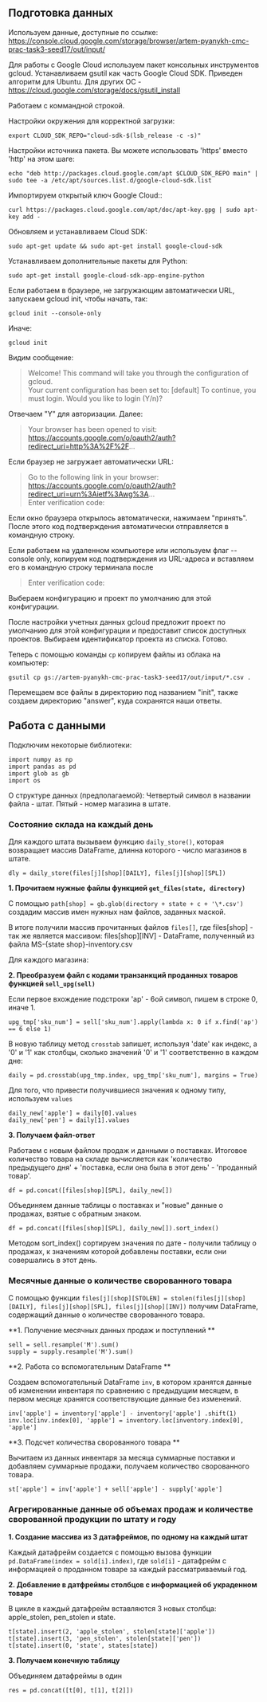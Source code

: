 Подготовка данных    
----------------------------------------

Используем данные, доступные по ссылке:  
<https://console.cloud.google.com/storage/browser/artem-pyanykh-cmc-prac-task3-seed17/out/input/>   

Для работы с Google Cloud используем пакет консольных инструментов gcloud. Устанавливаем gsutil как часть Google Cloud SDK.
Приведен алгоритм для Ubuntu. Для других ОС - <https://cloud.google.com/storage/docs/gsutil_install>

Работаем с коммандной строкой.

Настройки окружения для корректной загрузки:

    export CLOUD_SDK_REPO="cloud-sdk-$(lsb_release -c -s)"

Настройки источника пакета. Вы можете использовать 'https' вместо 'http' на этом шаге:

    echo "deb http://packages.cloud.google.com/apt $CLOUD_SDK_REPO main" | sudo tee -a /etc/apt/sources.list.d/google-cloud-sdk.list

Импортируем открытый ключ Google Cloud::

    curl https://packages.cloud.google.com/apt/doc/apt-key.gpg | sudo apt-key add -
    
Обновляем и устанавливаем Cloud SDK:

    sudo apt-get update && sudo apt-get install google-cloud-sdk

Устанавливаем дополнительные пакеты для Python:

    sudo apt-get install google-cloud-sdk-app-engine-python
    
Если работаем в браузере, не загружающим автоматически URL, запускаем gcloud init, чтобы начать, так:

    gcloud init --console-only
   
Иначе:

    gcloud init
    
Видим сообщение:

>Welcome! This command will take you through the configuration of gcloud.   
>Your current configuration has been set to: [default] 
>To continue, you must login. Would you like to login (Y/n)?

Отвечаем "Y" для авторизации. Далее: 

>Your browser has been opened to visit:  
>https://accounts.google.com/o/oauth2/auth?redirect_uri=http%3A%2F%2F...

Если браузер не загружает автоматически URL:

>Go to the following link in your browser:  
>https://accounts.google.com/o/oauth2/auth?redirect_uri=urn%3Aietf%3Awg%3A...  
>Enter verification code:

Если окно браузера открылось автоматически, нажимаем "принять". 
После этого код подтверждения автоматически отправляется в командную строку.

Если работаем на удаленном компьютере или используем флаг --console only, копируем код подтверждения из URL-адреса
и вставляем его в командную строку терминала после

>Enter verification code:

Выбераем конфигурацию и проект по умолчанию для этой конфигурации.

После настройки учетных данных gcloud предложит проект по умолчанию для этой конфигурации и предоставит список доступных проектов. 
Выбираем идентификатор проекта из списка. Готово.

Теперь с помощью команды `cp` копируем файлы из облака на компьютер:

    gsutil cp gs://artem-pyanykh-cmc-prac-task3-seed17/out/input/*.csv .
    
Перемещаем все файлы в директорию под названием "init", также создаем директорию "answer", куда сохранятся наши ответы.
    
 Работа с данными
 -----------------------------
 Подключим некоторые библиотеки:
 
    import numpy as np
    import pandas as pd
    import glob as gb 
    import os
 
О структуре данных (предполагаемой): Четвертый символ в названии файла - штат. Пятый - номер магазина в штате. 

### Состояние склада на каждый день

Для каждого штата вызываем функцию `daily_store()`, которая возвращает массив DataFrame, длинна которого - число магазинов в штате. 

    dly = daily_store(files[j][shop][DAILY], files[j][shop][SPL])

**1. Прочитаем нужные файлы функцией `get_files(state, directory)`**

С помощью `path[shop] = gb.glob(directory + state + c + '\*.csv')` создадим массив имен нужных нам файлов, заданных маской.

В итоге получили массив прочитанных файлов `files[]`, где files\[shop] - так же является массивом: files\[shop]\[INV] - DataFrame, полученный из файла MS-{state shop}-inventory.csv  

Для каждого магазина:

**2. Преобразуем файл с кодами транзанкций проданных товаров функцией `sell_upg(sell)`**

Если первое вхождение подстроки 'ap' - 6ой символ, пишем в строке 0, иначе 1.

    upg_tmp['sku_num'] = sell['sku_num'].apply(lambda x: 0 if x.find('ap') == 6 else 1)
 
В новую таблицу метод `crosstab` запишет, используя 'date' как индекс, а '0' и '1' как столбцы, сколько значений '0' и '1' соответственно в каждом дне:
    
    daily = pd.crosstab(upg_tmp.index, upg_tmp['sku_num'], margins = True)
    
Для того, что привести получившиеся значения к одному типу, используем `values`

    daily_new['apple'] = daily[0].values
    daily_new['pen'] = daily[1].values
    
**3. Получаем файл-ответ**

Работаем с новым файлом продаж и данными о поставках. Итоговое количество товара на складе вычисляется как 'количество предыдущего дня' + 'поставка, если она была в этот день' - 'проданный товар'.

    df = pd.concat([files[shop][SPL], daily_new[])
    
Объединяем данные таблицы о поставках и "новые" данные о продажах, взятые с обратным знаком.

    df = pd.concat([files[shop][SPL], daily_new[]).sort_index()
    
Методом sort_index() сортируем значения по дате - получили таблицу о продажах, к значениям которой добавлены поставки, если они совершались в этот день.
 
###  Месячные данные о количестве сворованного товара ###

С помощью функции `files[j][shop][STOLEN] = stolen(files[j][shop][DAILY], files[j][shop][SPL], files[j][shop][INV])` получим DataFrame, содержащий данные о количестве сворованного товара.

**1. Получение месячных данных продаж и поступлений **

    sell = sell.resample('M').sum()
    supply = supply.resample('M').sum()

**2. Работа со вспомогательным DataFrame **

Создаем вспомогательный DataFrame `inv`, в котором хранятся данные об изменении инвентаря по сравнению с предыдущим месяцем, в первом месяце хранятся соответствующие данные без изменений. 
    
    inv['apple'] = inventory['apple'] - inventory['apple'] .shift(1)
    inv.loc[inv.index[0], 'apple'] = inventory.loc[inventory.index[0], 'apple']
    
**3. Подсчет количества сворованного товара **

Вычитаем из данных инвентаря за месяца суммарные поставки и добавляем суммарные продажи, получаем количество сворованного товара.
    
    st['apple'] = inv['apple'] + sell['apple'] - supply['apple']
    
    
    
###  Агрегированные данные об объемах продаж и количестве сворованной продукции по штату и году ###

**1. Создание массива из 3 датафреймов, по одному на каждый штат**

Каждый датафрейм создается с помощью вызова функции  `pd.DataFrame(index = sold[i].index)`, где `sold[i]` - датафрейм с информацией о проданном товаре за каждый рассматриваемый год.

**2. Добавление в датфреймы столбцов с информацией об украденном товаре**

В цикле в каждый датафрейм вставляются 3 новых столбца: apple_stolen, pen_stolen и state. 
    
    t[state].insert(2, 'apple_stolen', stolen[state]['apple'])
    t[state].insert(3, 'pen_stolen', stolen[state]['pen'])
    t[state].insert(0, 'state', states[state])
    
**3. Получаем конечную таблицу**

Объединяем датафреймы в один

    res = pd.concat([t[0], t[1], t[2]])
    
 
 
 
 
 
 
 
 
 
 
 
 
 
 
 
